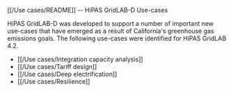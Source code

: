 [[/Use cases/README]] -- HiPAS GridLAB-D Use-cases

HiPAS GridLAB-D was developed to support a number of important new use-cases that have emerged as a result of California's greenhouse gas emissions goals. The following use-cases were identified for HiPAS GridLAB 4.2.

* [[/Use cases/Integration capacity analysis]]
* [[/Use cases/Tariff design]]
* [[/Use cases/Deep electrification]]
* [[/Use cases/Resilience]]

